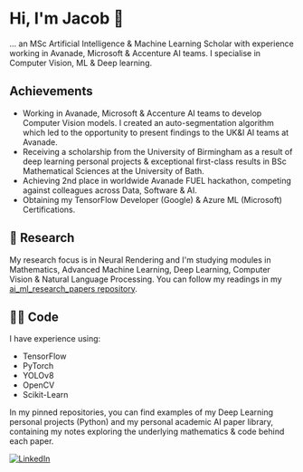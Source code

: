 # Hi, I'm Jacob 👋
... an MSc Artificial Intelligence & Machine Learning Scholar with experience working in Avanade, Microsoft & Accenture AI teams. I specialise in Computer Vision, ML & Deep learning.

## Achievements
- Working in Avanade, Microsoft & Accenture AI teams to develop Computer Vision models. I created an auto-segmentation algorithm which led to the opportunity to present findings to the UK&I AI teams at Avanade.
- Receiving a scholarship from the University of Birmingham as a result of deep learning personal projects & exceptional first-class results in BSc Mathematical Sciences at the University of Bath.
- Achieving 2nd place in worldwide Avanade FUEL hackathon, competing against colleagues across Data, Software & AI.
- Obtaining my TensorFlow Developer (Google) & Azure ML (Microsoft) Certifications.

## 📝 Research
My research focus is in Neural Rendering and I'm studying modules in Mathematics, Advanced Machine Learning, Deep Learning, Computer Vision & Natural Language Processing. You can follow my readings in my [ai_ml_research_papers repository](https://github.com/JacobShort11/ai_ml_research_papers).

## 👨‍💻 Code
I have experience using:
- TensorFlow
- PyTorch
- YOLOv8
- OpenCV
- Scikit-Learn

In my pinned repositories, you can find examples of my Deep Learning personal projects (Python) and my personal academic AI paper library, containing my notes exploring the underlying mathematics & code behind each paper.

<a href="https://www.linkedin.com/in/jacob-short-ai/">![LinkedIn](https://img.shields.io/badge/LinkedIn-0077B5?style=for-the-badge&logo=linkedin&logoColor=white)</a>


<!--
**JacobShort11/JacobShort11** is a ✨ _special_ ✨ repository because its `README.md` (this file) appears on your GitHub profile.
